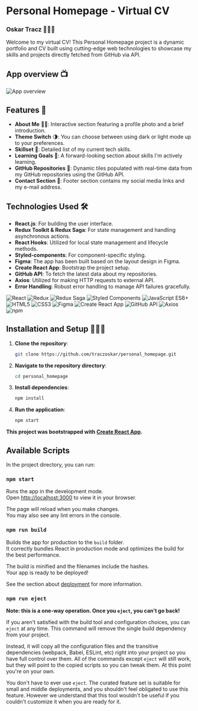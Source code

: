 # Personal Homepage - Virtual CV

### Oskar Tracz 🙋🏻‍♂️

Welcome to my virtual CV! This Personal Homepage project is a dynamic portfolio and CV built using cutting-edge web technologies to showcase my skills and projects directly fetched from GitHub via API.

## App overview 📺

![App overview](/personal_homepage_overviewGIF.gif)

## Features 🌟

- **About Me** 🙋‍♂️: Interactive section featuring a profile photo and a brief introduction.
- **Theme Switch** 🌗: You can choose between using dark or light mode up to your preferences.
- **Skillset** 💪: Detailed list of my current tech skills.
- **Learning Goals** 🚀: A forward-looking section about skills I'm actively learning.
- **GitHub Repositories** 📁: Dynamic tiles populated with real-time data from my GitHub repositories using the GitHub API.
- **Contact Section** 📩: Footer section contains my social media links and my e-mail address.

## Technologies Used 🛠️

- **React.js**: For building the user interface.
- **Redux Toolkit & Redux Saga**: For state management and handling asynchronous actions.
- **React Hooks**: Utilized for local state management and lifecycle methods.
- **Styled-components**: For component-specific styling.
- **Figma**: The app has been built based on the layout design in Figma.
- **Create React App**: Bootstrap the project setup.
- **GitHub API**: To fetch the latest data about my repositories.
- **Axios**: Utilized for making HTTP requests to external API.
- **Error Handling**: Robust error handling to manage API failures gracefully.

![React](https://img.shields.io/badge/-React.js-61DAFB?style=flat-square&logo=react&logoColor=white)
![Redux](https://img.shields.io/badge/-Redux-764ABC?style=flat-square&logo=redux&logoColor=white)
![Redux Saga](https://img.shields.io/badge/-Redux%20Saga-999999?style=flat-square&logo=redux-saga&logoColor=white)
![Styled Components](https://img.shields.io/badge/-Styled_components-DB7093?style=flat-square&logo=styled-components&logoColor=white)
![JavaScript ES6+](https://img.shields.io/badge/-JavaScript_ES6+-F7DF1E?style=flat-square&logo=javascript&logoColor=black)
![HTML5](https://img.shields.io/badge/-HTML5-E34F26?style=flat-square&logo=html5&logoColor=white)
![CSS3](https://img.shields.io/badge/-CSS3-1572B6?style=flat-square&logo=css3&logoColor=white)
![Figma](https://img.shields.io/badge/-Figma-F24E1E?style=flat-square&logo=figma&logoColor=white)
![Create React App](https://img.shields.io/badge/-Create_React_App-09D3AC?style=flat-square&logo=create-react-app&logoColor=white)
![GitHub API](https://img.shields.io/badge/-GitHub_API-181717?style=flat-square&logo=github&logoColor=white)
![Axios](https://img.shields.io/badge/-Axios-5A29E4?style=flat-square&logo=axios&logoColor=white)
![npm](https://img.shields.io/badge/-npm-CB3837?style=flat-square&logo=npm&logoColor=white)

## Installation and Setup 👨🏻‍💻

1. **Clone the repository**:
   ```bash
   git clone https://github.com/traczoskar/personal_homepage.git
   ```
2. **Navigate to the repository directory**:
   ```bash
   cd personal_homepage
   ```
3. **Install dependencies**:
   ```bash
   npm install
   ```
4. **Run the application**:
   ```bash
   npm start
   ```

**This project was bootstrapped with [Create React App](https://github.com/facebook/create-react-app).**

## Available Scripts

In the project directory, you can run:

### `npm start`

Runs the app in the development mode.\
Open [http://localhost:3000](http://localhost:3000) to view it in your browser.

The page will reload when you make changes.\
You may also see any lint errors in the console.

### `npm run build`

Builds the app for production to the `build` folder.\
It correctly bundles React in production mode and optimizes the build for the best performance.

The build is minified and the filenames include the hashes.\
Your app is ready to be deployed!

See the section about [deployment](https://facebook.github.io/create-react-app/docs/deployment) for more information.

### `npm run eject`

**Note: this is a one-way operation. Once you `eject`, you can't go back!**

If you aren't satisfied with the build tool and configuration choices, you can `eject` at any time. This command will remove the single build dependency from your project.

Instead, it will copy all the configuration files and the transitive dependencies (webpack, Babel, ESLint, etc) right into your project so you have full control over them. All of the commands except `eject` will still work, but they will point to the copied scripts so you can tweak them. At this point you're on your own.

You don't have to ever use `eject`. The curated feature set is suitable for small and middle deployments, and you shouldn't feel obligated to use this feature. However we understand that this tool wouldn't be useful if you couldn't customize it when you are ready for it.
